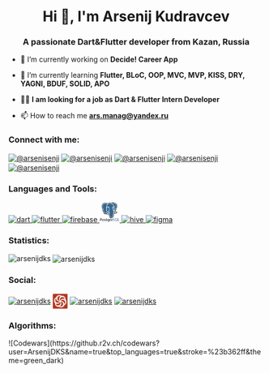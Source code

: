 <h1 align="center">Hi 👋, I'm Arsenij Kudravcev</h1>
<h3 align="center">A passionate Dart&Flutter developer from Kazan, Russia</h3>

- 🔭 I’m currently working on **Decide! Career App**

- 🌱 I’m currently learning **Flutter, BLoC, OOP, MVC, MVP, KISS, DRY, YAGNI, BDUF, SOLID, APO**

- 👨‍💻 **I am looking for a job as Dart & Flutter Intern Developer**

- 📫 How to reach me **ars.manag@yandex.ru**

<h3 align="left">Connect with me:</h3>
<p align="left">
<a href="mailto:ars.manag@yandex.ru" target="blank"><img align="center" src="https://cdn4.iconfinder.com/data/icons/address-book-providers-in-colors/512/yandex_cyr-1024.png" alt="@arsenisenji" height="30" width="30" /></a>
<a href="mailto:ars.manag.gg@gmail.com" target="blank"><img align="center" src="https://www.pngall.com/wp-content/uploads/13/Google-Logo.png" alt="@arsenisenji" height="30" width="30" /></a>
<a href="https://t.me/arsenisenji" target="blank"><img align="center" src="https://www.svgrepo.com/show/452115/telegram.svg" alt="@arsenisenji" height="30" width="40" /></a>
<a href="https://uk.linkedin.com/in/arsenij-kudravcev-83b2a5284" target="blank"><img align="center" src="https://www.freepnglogos.com/uploads/linkedin-logo-design-30.png" alt="@arsenisenji" height="30" width="30" /></a>
<a href="https://vk.com/porodoxal" target="blank"><img align="center" src="https://thumb.cloud.mail.ru/weblink/thumb/xw1/TfKk/QGyS93cW7/PNG%20-%20digital/VK%20Logo.png" alt="@arsenisenji" height="30" width="30" /></a>
</p>

<h3 align="left">Languages and Tools:</h3>

<p align="left"> 
<a href="https://dart.dev" target="_blank" rel="noreferrer"> <img src="https://www.vectorlogo.zone/logos/dartlang/dartlang-icon.svg" alt="dart" width="40" height="40"/> </a>
<a href="https://flutter.dev" target="_blank" rel="noreferrer"> <img src="https://www.vectorlogo.zone/logos/flutterio/flutterio-icon.svg" alt="flutter" width="40" height="40"/> </a>
<a href="https://firebase.google.com/" target="_blank" rel="noreferrer"> <img src="https://www.vectorlogo.zone/logos/firebase/firebase-icon.svg" alt="firebase" width="40" height="40"/> </a>
<a href="https://www.postgresql.org" target="_blank" rel="noreferrer"> <img src="https://raw.githubusercontent.com/devicons/devicon/master/icons/postgresql/postgresql-original-wordmark.svg" alt="postgresql" width="40" height="40"/> 
<a href="https://hive.apache.org/" target="_blank" rel="noreferrer"> <img src="https://www.vectorlogo.zone/logos/apache_hive/apache_hive-icon.svg" alt="hive" width="40" height="40"/> </a>
<a href="https://www.figma.com/" target="_blank" rel="noreferrer"> <img src="https://www.vectorlogo.zone/logos/figma/figma-icon.svg" alt="figma" width="40" height="40"/> </a> 
</p>

<h3 align="left">Statistics:</h3>

<p><img align="left" src="https://github-readme-stats.vercel.app/api/top-langs?username=arsenijdks&show_icons=true&locale=en&layout=compact" alt="arsenijdks" /></p>

<p>&nbsp;<img align="center" src="https://github-readme-stats.vercel.app/api?username=arsenijdks&show_icons=true&locale=en" alt="arsenijdks" /></p>

<h3 align="left">Social:</h3>
<a href="https://www.leetcode.com/arsenijdks" target="blank"><img align="center" src="https://raw.githubusercontent.com/rahuldkjain/github-profile-readme-generator/master/src/images/icons/Social/leet-code.svg" alt="arsenijdks" height="30" width="40" /></a>
<a href="https://www.codewars.com/users/ArsenijDKS" target="blank"><img align="center" src="https://raw.githubusercontent.com/codewars/branding/1ff0d44db52ac4a5e3a1c43277dc35f228eb6983/logo.svg" alt="arsenijdks" height="30" width="30" /></a>
<a href="https://dev.to/arsenijdks" target="blank"><img align="center" src="https://raw.githubusercontent.com/rahuldkjain/github-profile-readme-generator/master/src/images/icons/Social/devto.svg" alt="arsenijdks" height="30" width="40" /></a>
<a href="https://habr.com/ru/users/ArsenijDK/" target="blank"><img align="center" src="https://www.ph4.org/_RU/DL/LOGO/h/habr__.gif" alt="arsenijdks" height="30" width="60" /></a>

<h3 align="left">Algorithms:</h3>
![Codewars](https://github.r2v.ch/codewars?user=ArsenijDKS&name=true&top_languages=true&stroke=%23b362ff&theme=green_dark)
